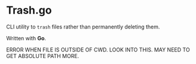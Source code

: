# Trash.go

CLI utility to `trash` files rather than permanently deleting them. 

Written with **Go**.

ERROR WHEN FILE IS OUTSIDE OF CWD. LOOK INTO THIS. MAY NEED TO GET ABSOLUTE PATH MORE.

